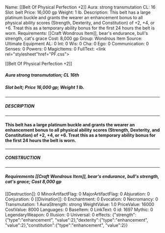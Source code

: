 Name: [[Belt Of Physical Perfection +2]]
Aura: strong transmutation
CL: 16
Slot: belt
Price: 16,000 gp
Weight: 1 lb.
Description: This belt has a large platinum buckle and grants the wearer an enhancement bonus to all physical ability scores (Strength, Dexterity, and Constitution) of +2, +4, or +6. Treat this as a temporary ability bonus for the first 24 hours the belt is worn.
Requirements: [[Craft Wondrous Item]], bear's endurance, bull's strength, cat's grace
Cost: 8,000 gp
Group: Wondrous Item
Source: Ultimate Equipment
AL: 0
Int: 0
Wis: 0
Cha: 0
Ego: 0
Communication: 0
Senses: 0
Powers: 0
MagicItems: 0
FullText: <link rel="stylesheet"href="PF.css"><div class="heading"><p class="alignleft">[[Belt Of Physical Perfection +2]]</p><div style="clear: both;"></div></div><div><h5><b>Aura </b>strong transmutation; <b>CL </b>16th</h5><h5><b>Slot </b>belt; <b>Price </b>16,000 gp; <b>Weight </b>1 lb.</h5></div><hr/><div><h5><b>DESCRIPTION</b></h5></div><hr/><div><h4><p>This belt has a large platinum buckle and grants the wearer an enhancement bonus to all physical ability scores (Strength, Dexterity, and Constitution) of +2, +4, or +6. Treat this as a temporary ability bonus for the first 24 hours the belt is worn.</p></h4></div><hr/><div><h5><b>CONSTRUCTION</b></h5></div><hr/><div><h5><b>Requirements </b>[[Craft Wondrous Item]], <i>bear's endurance</i>, <i>bull's strength</i>, <i>cat's grace</i>; <b>Cost </b>8,000 gp</h5></div>
[[Destruction]]: 0
MinorArtifactFlag: 0
MajorArtifactFlag: 0
Abjuration: 0
Conjuration: 0
[[Divination]]: 0
Enchantment: 0
Evocation: 0
Necromancy: 0
Transmutation: 1
AuraStrength: strong
WeightValue: 1.0
PriceValue: 16000
CostValue: 8000
Languages: 0
BaseItem: 0
LinkText: 0
id: 1697
Mythic: 0
LegendaryWeapon: 0
Illusion: 0
Universal: 0
effects: {"strength":{"type":"enhancement", "value":2},"dexterity":{"type":"enhancement", "value":2},"constitution":{"type":"enhancement", "value":2}}
